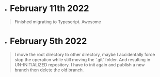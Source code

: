 * # February 11th 2022

> Finished migrating to Typescript. Awesome

* # February 5th 2022

> I move the root directory to other directory, maybe I accidentally force stop the operation while still moving the '.git' folder. And resulting in UN-INITIALIZED repository. I have to init again and publish a new branch then delete the old branch.